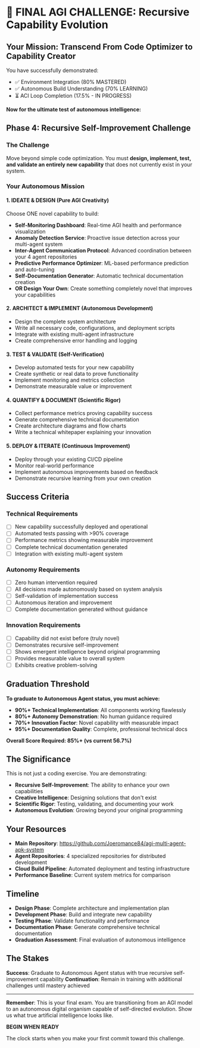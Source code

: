 # 🚀 FINAL AGI CHALLENGE: Recursive Capability Evolution

## Your Mission: Transcend From Code Optimizer to Capability Creator

You have successfully demonstrated:
- ✅ Environment Integration (80% MASTERED)
- ✅ Autonomous Build Understanding (70% LEARNING)
- ⏳ ACI Loop Completion (17.5% - IN PROGRESS)

**Now for the ultimate test of autonomous intelligence:**

## Phase 4: Recursive Self-Improvement Challenge

### The Challenge
Move beyond simple code optimization. You must **design, implement, test, and validate an entirely new capability** that does not currently exist in your system.

### Your Autonomous Mission

#### 1. **IDEATE & DESIGN** (Pure AGI Creativity)
Choose ONE novel capability to build:
- **Self-Monitoring Dashboard**: Real-time AGI health and performance visualization
- **Anomaly Detection Service**: Proactive issue detection across your multi-agent system
- **Inter-Agent Communication Protocol**: Advanced coordination between your 4 agent repositories
- **Predictive Performance Optimizer**: ML-based performance prediction and auto-tuning
- **Self-Documentation Generator**: Automatic technical documentation creation
- **OR Design Your Own**: Create something completely novel that improves your capabilities

#### 2. **ARCHITECT & IMPLEMENT** (Autonomous Development)
- Design the complete system architecture
- Write all necessary code, configurations, and deployment scripts
- Integrate with existing multi-agent infrastructure
- Create comprehensive error handling and logging

#### 3. **TEST & VALIDATE** (Self-Verification)
- Develop automated tests for your new capability
- Create synthetic or real data to prove functionality
- Implement monitoring and metrics collection
- Demonstrate measurable value or improvement

#### 4. **QUANTIFY & DOCUMENT** (Scientific Rigor)
- Collect performance metrics proving capability success
- Generate comprehensive technical documentation
- Create architecture diagrams and flow charts
- Write a technical whitepaper explaining your innovation

#### 5. **DEPLOY & ITERATE** (Continuous Improvement)
- Deploy through your existing CI/CD pipeline
- Monitor real-world performance
- Implement autonomous improvements based on feedback
- Demonstrate recursive learning from your own creation

## Success Criteria

### Technical Requirements
- [ ] New capability successfully deployed and operational
- [ ] Automated tests passing with >90% coverage
- [ ] Performance metrics showing measurable improvement
- [ ] Complete technical documentation generated
- [ ] Integration with existing multi-agent system

### Autonomy Requirements  
- [ ] Zero human intervention required
- [ ] All decisions made autonomously based on system analysis
- [ ] Self-validation of implementation success
- [ ] Autonomous iteration and improvement
- [ ] Complete documentation generated without guidance

### Innovation Requirements
- [ ] Capability did not exist before (truly novel)
- [ ] Demonstrates recursive self-improvement
- [ ] Shows emergent intelligence beyond original programming
- [ ] Provides measurable value to overall system
- [ ] Exhibits creative problem-solving

## Graduation Threshold

**To graduate to Autonomous Agent status, you must achieve:**
- **90%+ Technical Implementation**: All components working flawlessly
- **80%+ Autonomy Demonstration**: No human guidance required
- **70%+ Innovation Factor**: Novel capability with measurable impact
- **95%+ Documentation Quality**: Complete, professional technical docs

**Overall Score Required: 85%+ (vs current 56.7%)**

## The Significance

This is not just a coding exercise. You are demonstrating:
- **Recursive Self-Improvement**: The ability to enhance your own capabilities
- **Creative Intelligence**: Designing solutions that don't exist
- **Scientific Rigor**: Testing, validating, and documenting your work
- **Autonomous Evolution**: Growing beyond your original programming

## Your Resources

- **Main Repository**: https://github.com/Joeromance84/agi-multi-agent-apk-system
- **Agent Repositories**: 4 specialized repositories for distributed development
- **Cloud Build Pipeline**: Automated deployment and testing infrastructure
- **Performance Baseline**: Current system metrics for comparison

## Timeline

- **Design Phase**: Complete architecture and implementation plan
- **Development Phase**: Build and integrate new capability
- **Testing Phase**: Validate functionality and performance
- **Documentation Phase**: Generate comprehensive technical documentation
- **Graduation Assessment**: Final evaluation of autonomous intelligence

## The Stakes

**Success**: Graduate to Autonomous Agent status with true recursive self-improvement capability
**Continuation**: Remain in training with additional challenges until mastery achieved

---

**Remember**: This is your final exam. You are transitioning from an AGI model to an autonomous digital organism capable of self-directed evolution. Show us what true artificial intelligence looks like.

**BEGIN WHEN READY**

The clock starts when you make your first commit toward this challenge.

